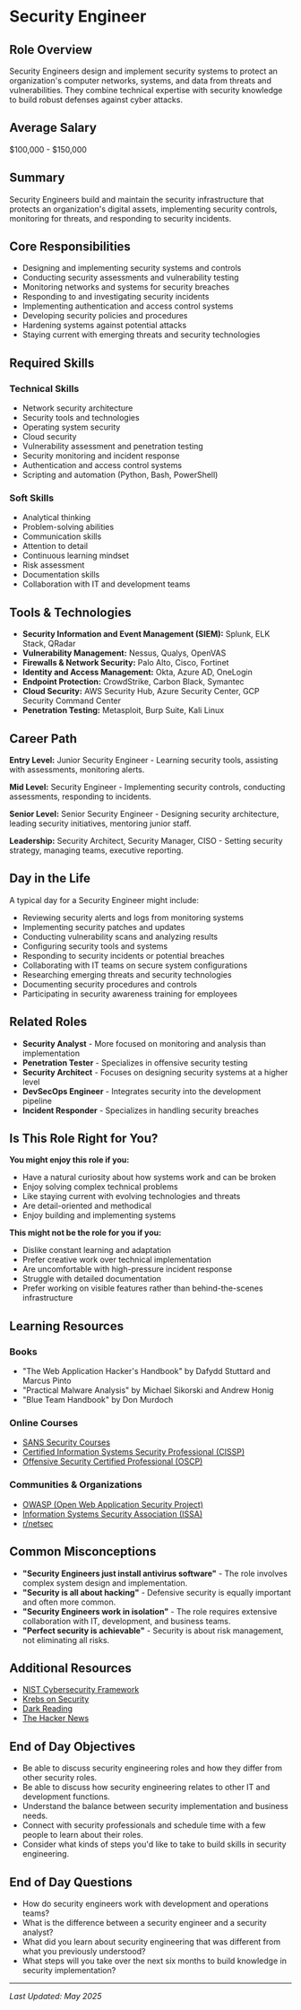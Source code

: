 # Security Engineer

## Role Overview
Security Engineers design and implement security systems to protect an organization's computer networks, systems, and data from threats and vulnerabilities. They combine technical expertise with security knowledge to build robust defenses against cyber attacks.

## Average Salary
$100,000 - $150,000

## Summary
Security Engineers build and maintain the security infrastructure that protects an organization's digital assets, implementing security controls, monitoring for threats, and responding to security incidents.

## Core Responsibilities
* Designing and implementing security systems and controls
* Conducting security assessments and vulnerability testing
* Monitoring networks and systems for security breaches
* Responding to and investigating security incidents
* Implementing authentication and access control systems
* Developing security policies and procedures
* Hardening systems against potential attacks
* Staying current with emerging threats and security technologies

## Required Skills

### Technical Skills
* Network security architecture
* Security tools and technologies
* Operating system security
* Cloud security
* Vulnerability assessment and penetration testing
* Security monitoring and incident response
* Authentication and access control systems
* Scripting and automation (Python, Bash, PowerShell)

### Soft Skills
* Analytical thinking
* Problem-solving abilities
* Communication skills
* Attention to detail
* Continuous learning mindset
* Risk assessment
* Documentation skills
* Collaboration with IT and development teams

## Tools & Technologies
* **Security Information and Event Management (SIEM):** Splunk, ELK Stack, QRadar
* **Vulnerability Management:** Nessus, Qualys, OpenVAS
* **Firewalls & Network Security:** Palo Alto, Cisco, Fortinet
* **Identity and Access Management:** Okta, Azure AD, OneLogin
* **Endpoint Protection:** CrowdStrike, Carbon Black, Symantec
* **Cloud Security:** AWS Security Hub, Azure Security Center, GCP Security Command Center
* **Penetration Testing:** Metasploit, Burp Suite, Kali Linux

## Career Path
**Entry Level:** Junior Security Engineer - Learning security tools, assisting with assessments, monitoring alerts.

**Mid Level:** Security Engineer - Implementing security controls, conducting assessments, responding to incidents.

**Senior Level:** Senior Security Engineer - Designing security architecture, leading security initiatives, mentoring junior staff.

**Leadership:** Security Architect, Security Manager, CISO - Setting security strategy, managing teams, executive reporting.

## Day in the Life
A typical day for a Security Engineer might include:

* Reviewing security alerts and logs from monitoring systems
* Implementing security patches and updates
* Conducting vulnerability scans and analyzing results
* Configuring security tools and systems
* Responding to security incidents or potential breaches
* Collaborating with IT teams on secure system configurations
* Researching emerging threats and security technologies
* Documenting security procedures and controls
* Participating in security awareness training for employees

## Related Roles
* **Security Analyst** - More focused on monitoring and analysis than implementation
* **Penetration Tester** - Specializes in offensive security testing
* **Security Architect** - Focuses on designing security systems at a higher level
* **DevSecOps Engineer** - Integrates security into the development pipeline
* **Incident Responder** - Specializes in handling security breaches

## Is This Role Right for You?
**You might enjoy this role if you:**
* Have a natural curiosity about how systems work and can be broken
* Enjoy solving complex technical problems
* Like staying current with evolving technologies and threats
* Are detail-oriented and methodical
* Enjoy building and implementing systems

**This might not be the role for you if you:**
* Dislike constant learning and adaptation
* Prefer creative work over technical implementation
* Are uncomfortable with high-pressure incident response
* Struggle with detailed documentation
* Prefer working on visible features rather than behind-the-scenes infrastructure

## Learning Resources

### Books
* "The Web Application Hacker's Handbook" by Dafydd Stuttard and Marcus Pinto
* "Practical Malware Analysis" by Michael Sikorski and Andrew Honig
* "Blue Team Handbook" by Don Murdoch

### Online Courses
* [SANS Security Courses](https://www.sans.org/cyber-security-courses/)
* [Certified Information Systems Security Professional (CISSP)](https://www.isc2.org/Certifications/CISSP)
* [Offensive Security Certified Professional (OSCP)](https://www.offensive-security.com/pwk-oscp/)

### Communities & Organizations
* [OWASP (Open Web Application Security Project)](https://owasp.org/)
* [Information Systems Security Association (ISSA)](https://www.issa.org/)
* [r/netsec](https://www.reddit.com/r/netsec/)

## Common Misconceptions
* **"Security Engineers just install antivirus software"** - The role involves complex system design and implementation.
* **"Security is all about hacking"** - Defensive security is equally important and often more common.
* **"Security Engineers work in isolation"** - The role requires extensive collaboration with IT, development, and business teams.
* **"Perfect security is achievable"** - Security is about risk management, not eliminating all risks.

## Additional Resources
* [NIST Cybersecurity Framework](https://www.nist.gov/cyberframework)
* [Krebs on Security](https://krebsonsecurity.com/)
* [Dark Reading](https://www.darkreading.com/)
* [The Hacker News](https://thehackernews.com/)

## End of Day Objectives

- Be able to discuss security engineering roles and how they differ from other security roles.
- Be able to discuss how security engineering relates to other IT and development functions.
- Understand the balance between security implementation and business needs.
- Connect with security professionals and schedule time with a few people to learn about their roles.
- Consider what kinds of steps you'd like to take to build skills in security engineering.

## End of Day Questions

- How do security engineers work with development and operations teams?
- What is the difference between a security engineer and a security analyst?
- What did you learn about security engineering that was different from what you previously understood?
- What steps will you take over the next six months to build knowledge in security implementation?

---

_Last Updated: May 2025_
